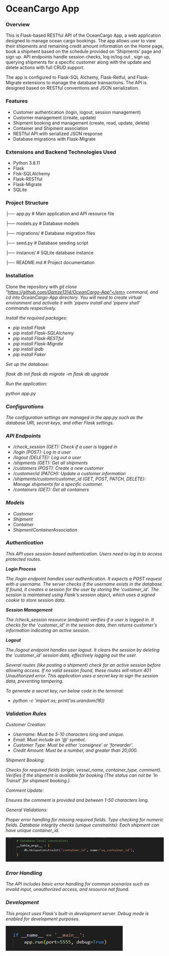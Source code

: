 # OceanCargo App

### Overview

This is Flask-based RESTful API of the OceanCargo App, a web application designed to manage ocean cargo bookings. The app allows user to view their shipments and remaining credit amount information on the Home page, book a shipment based on the schedule provided on 'Shipments' page and sign up. API endpoints handle session checks, log in/log out , sign up, querying shipments for a specific customer along with the update and delete actions with full CRUD support.

The app is configured to Flask-SQL Alchemy, Flask-Retful, and Flask-Migrate extensions to manage the database transactions. The API is designed based on RESTful conventions and JSON serialization.


### Features

- Customer authentication (login, logout, session management)
- Customer management (create, update)
- Shipment booking and management (create, read, update, delete)
- Container and Shipment association
- RESTful API with serialized JSON response
- Database migrations with Flask-Migrate


### Extensions and Backend Technologies Used

- Python 3.8.11
- Flask 
- Flsk-SQLAlchemy
- Flask-RESTful
- Flask-Migrate
- SQLite


### Project Structure 

├── app.py                 # Main application and API resource file

├── models.py              # Database models

├── migrations/            # Database migration files

├── seed.py                # Database seeding script

├── instance/              # SQLite database instance

├── README.md              # Project documentation



### Installation

Clone the repository with <em>git clone "https://github.com/Gamze1314/OceanCargo-App"</em> command, and cd into OceanCargo-App directory.
You will need to create virtual environment and activate it with '<em>pipenv install</em> and '<em>pipenv shell</em>' commands respectively.


Install the required packages:

* pip install Flask
* pip install Flask-SQLAlchemy
* pip install Flask-RESTful
* pip install Flask-Migrate
* pip install ipdb
* pip install Faker


Set up the database:

flask db init
flask db migrate -m
flask db upgrade

Run the application:

python app.py


### Configurations

The configuration settings are managed in the app.py such as the database URI, secret keys, and other Flask settings.

### API Endpoints 

- /check_session (GET): Check if a user is logged in
- /login (POST): Log in a user
- /logout (DELETE): Log out a user 
- /shipments (GET): Get all shipments
- /customers (POST): Create a new customer
- /customer/id (PATCH): Update a customer information
- /shipments/customr/customer_id (GET, POST, PATCH, DELETE): Manage shipments for a specific customer.
- /containers (GET): Get all containers


### Models

- Customer
- Shipment
- Container
- ShipmentContainerAssociation

### Authentication

This API uses session-based authentication. Users need to log in to access protected routes.

<strong>Login Process</strong>

The /login endpoint handles user authentication. It expects a POST request with a username. The server checks if the username exists in the database. If found, it creates a session for the user by storing the 'customer_id'. The session is maintained using Flask's session object, which uses a signed cookie to store session data.

<strong>Session Management</strong>

The /check_session resource (endpoint) verifies if a user is logged in. It checks for the 'customer_id' in the session data, then returns customer's information indicating an active session.

<strong>Logout</strong>

The /logout endpoint handles user logout. It clears the session by deleting the 'customer_id' session data, effectively logging out the user.

Several routes (like posting a shipment) check for an active session before allowing access. If no valid session found, these routes will return 401 Unauthorized error.
This application uses a secret key to sign the session data, preventing tampering.

To generate a secret key, run below code in the terminal:

* python -c 'import os; print('os.urandom(16))

### Validation Rules

Customer Creation:

* Username: Must be 5-10 characters long and unique.
* Email: Must include an '@' symbol.
* Customer Type: Must be either 'consignee' or 'forwarder'.
* Credit Amount: Must be a number, and greater than 20,000.


Shipment Booking:

Checks for required fields (origin, vessel_name, container_type, comment).
Verifies if the shipment is available for booking (The status can not be 'In Transit' for shipment booking.).


Comment Update:

Ensures the comment is provided and between 1-50 characters long.


General Validations:

Proper error handling for missing required fields.
Type checking for numeric fields.
Database integrity checks (unique constraints): Each shipment can have unique container_id. 

![alt text](image-1.png)



### Error Handling 

The API includes basic error handling for common scenarios such as invalid input, unauthorized access, and resource not found.

### Development 

This project uses Flask's built-in development server. Debug mode is enabled for development purposes.

![alt text](image-2.png)


